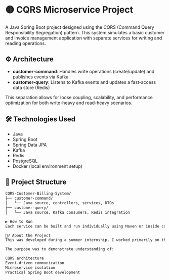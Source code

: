 # 🟡 CQRS Microservice Project

A Java Spring Boot project designed using the CQRS (Command Query Responsibility Segregation) pattern. This system simulates a basic customer and invoice management application with separate services for writing and reading operations.

## ⚙️ Architecture

- **customer-command**: Handles write operations (create/update) and publishes events via Kafka
- **customer-query**: Listens to Kafka events and updates a fast-access data store (Redis)

This separation allows for loose coupling, scalability, and performance optimization for both write-heavy and read-heavy scenarios.

## 🛠️ Technologies Used

- Java  
- Spring Boot  
- Spring Data JPA  
- Kafka  
- Redis  
- PostgreSQL  
- Docker (local environment setup)

## 📁 Project Structure

```bash
CQRS-Customer-Billing-System/
├── customer-command/
│   └── Java source, controllers, services, DTOs
├── customer-query/
│   └── Java source, Kafka consumers, Redis integration

▶️ How to Run
Each service can be built and run individually using Maven or inside containers. Recommended setup is via Docker Compose (not included in this repo).

🙋‍♂️ About the Project
This was developed during a summer internship. I worked primarily on the customer-command side and built full CRUD support, Kafka integration, and PostgreSQL persistence. I also contributed to the customer-query side, consuming events and updating Redis accordingly.

The purpose was to demonstrate understanding of:

CQRS architecture
Event-driven communication
Microservice isolation
Practical Spring Boot development
